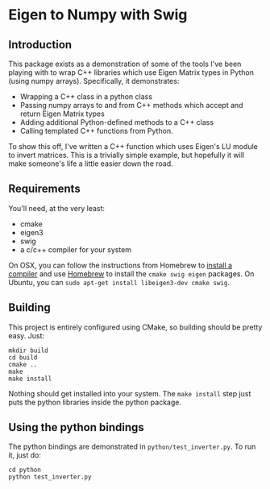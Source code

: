 # Eigen to Numpy with Swig

## Introduction

This package exists as a demonstration of some of the tools I've been playing with to wrap C++ libraries which use Eigen Matrix types in Python (using numpy arrays). Specifically, it demonstrates:

* Wrapping a C++ class in a python class
* Passing numpy arrays to and from C++ methods which accept and return Eigen Matrix types
* Adding additional Python-defined methods to a C++ class
* Calling templated C++ functions from Python. 

To show this off, I've written a C++ function which uses Eigen's LU module to invert matrices. This is a trivially simple example, but hopefully it will make someone's life a little easier down the road. 

## Requirements

You'll need, at the very least:

* cmake
* eigen3
* swig
* a c/c++ compiler for your system

On OSX, you can follow the instructions from Homebrew to [install a compiler](https://github.com/Homebrew/homebrew/blob/master/share/doc/homebrew/Installation.md#requirements) and use [Homebrew](http://brew.sh/) to install the `cmake swig eigen` packages. On Ubuntu, you can `sudo apt-get install libeigen3-dev cmake swig`. 

## Building

This project is entirely configured using CMake, so building should be pretty easy. Just:

	mkdir build
	cd build
	cmake ..
	make
	make install

Nothing should get installed into your system. The `make install` step just puts the python libraries inside the python package. 

## Using the python bindings

The python bindings are demonstrated in `python/test_inverter.py`. To run it, just do:

	cd python
	python test_inverter.py

